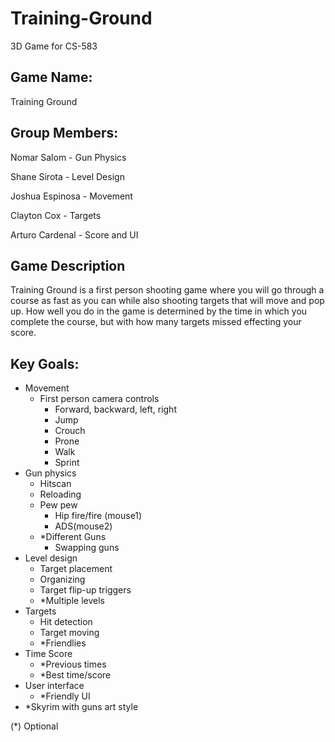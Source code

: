# Training-Ground
3D Game for CS-583

## Game Name:
Training Ground

## Group Members:

Nomar Salom - Gun Physics

Shane Sirota - Level Design

Joshua Espinosa - Movement

Clayton Cox - Targets

Arturo Cardenal - Score and UI

## Game Description
Training Ground is a first person shooting game where you will go through a course as fast as you can while also shooting targets that will move and pop up. How well you do in the game is determined by the time in which you complete the course, but with how many targets missed effecting your score. 

## Key Goals:
- Movement
  - First person camera controls
    - Forward, backward, left, right
    - Jump
    - Crouch
    - Prone
    - Walk
    - Sprint
- Gun physics
  - Hitscan 
  - Reloading
  - Pew pew 
    - Hip fire/fire (mouse1)
    - ADS(mouse2)
  - *Different Guns
    - Swapping guns
- Level design
  - Target placement
  - Organizing
  - Target flip-up triggers
  - *Multiple levels
- Targets
  - Hit detection
  - Target moving
  - *Friendlies
- Time Score
  - *Previous times
  - *Best time/score
- User interface
  - *Friendly UI
- *Skyrim with guns art style

(*)  Optional
